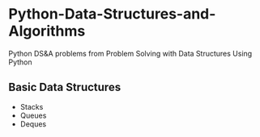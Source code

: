 # Python-Data-Structures-and-Algorithms
Python DS&amp;A problems from Problem Solving with Data Structures Using Python

## Basic Data Structures
- Stacks
- Queues
- Deques
